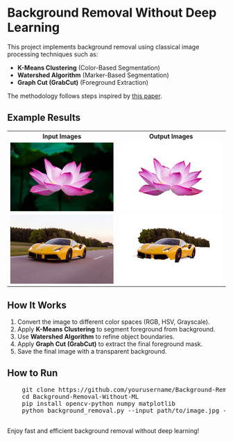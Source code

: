 <!DOCTYPE html>
<html lang="en">
<body>
    <h1>Background Removal Without Deep Learning</h1>
    <p>This project implements background removal using classical image processing techniques such as:</p>
    <ul>
        <li><strong>K-Means Clustering</strong> (Color-Based Segmentation)</li>
        <li><strong>Watershed Algorithm</strong> (Marker-Based Segmentation)</li>
        <li><strong>Graph Cut (GrabCut)</strong> (Foreground Extraction)</li>
    </ul>
    <p>The methodology follows steps inspired by <a href="https://docs.aspose.com/imaging/net/image-masking/#auto-masking" target="_blank">this paper</a>.</p>
    <h2>Example Results</h2>
    <table>
        <tr>
            <th>Input Images</th>
            <th>Output Images</th>
        </tr>
        <tr>
            <td><img src="bg remover/exampleImages/1.jpg" alt="Input Image 1" width="300"></td>
            <td><img src="bg remover/output/1.png" alt="Output Image 1" width="300"></td>
        </tr>
        <tr>
            <td><img src="bg remover/exampleImages/2.jpg" alt="Input Image 2" width="300"></td>
            <td><img src="bg remover/output/2.png" alt="Output Image 2" width="300"></td>
        </tr>
    </table>
    <h2>How It Works</h2>
    <ol>
        <li>Convert the image to different color spaces (RGB, HSV, Grayscale).</li>
        <li>Apply <strong>K-Means Clustering</strong> to segment foreground from background.</li>
        <li>Use <strong>Watershed Algorithm</strong> to refine object boundaries.</li>
        <li>Apply <strong>Graph Cut (GrabCut)</strong> to extract the final foreground mask.</li>
        <li>Save the final image with a transparent background.</li>
    </ol>
    <h2>How to Run</h2>
    <pre>
    git clone https://github.com/yourusername/Background-Removal-Without-ML.git
    cd Background-Removal-Without-ML
    pip install opencv-python numpy matplotlib
    python background_removal.py --input path/to/image.jpg --output output.png
    </pre>
    <p>Enjoy fast and efficient background removal without deep learning!</p>
</body>
</html>
